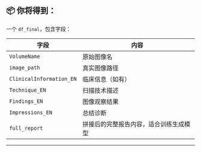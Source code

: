 ## 📦 你将得到：

一个 `df_final`，包含字段：

| 字段                     | 内容                                   |
| ------------------------ | -------------------------------------- |
| `VolumeName`             | 原始图像名                             |
| `image_path`             | 真实图像路径                           |
| `ClinicalInformation_EN` | 临床信息（如有）                       |
| `Technique_EN`           | 扫描技术描述                           |
| `Findings_EN`            | 图像观察结果                           |
| `Impressions_EN`         | 总结诊断                               |
| `full_report`            | 拼接后的完整报告内容，适合训练生成模型 |

------

